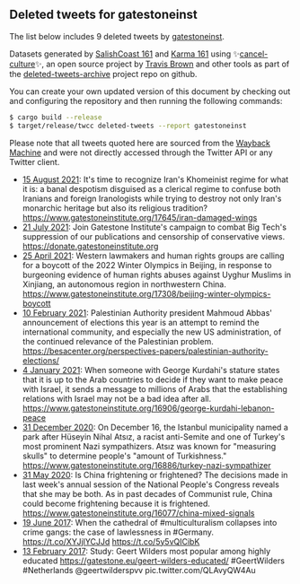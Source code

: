 ## Deleted tweets for gatestoneinst

The list below includes 9 deleted tweets by
[gatestoneinst](https://twitter.com/gatestoneinst).


Datasets generated by [SalishCoast 161](https://twitter.com/SalishCoastA) and [Karma 161](https://twitter.com/KarmaOneSixOne) using ✨[cancel-culture](https://github.com/travisbrown/cancel-culture)✨, an open source project by [Travis Brown](https://twitter.com/travisbrown) and other tools as part of the [deleted-tweets-archive](https://github.com/salcoast/deleted-tweets-archive/) project repo on github.

You can create your own updated version of this document by checking out and configuring the
repository and then running the following commands:

```bash
$ cargo build --release
$ target/release/twcc deleted-tweets --report gatestoneinst
```

Please note that all tweets quoted here are sourced from the
[Wayback Machine](https://web.archive.org) and were not directly accessed through the Twitter API or
any Twitter client.

* [15 August 2021](https://web.archive.org/web/20210815113233/https://twitter.com/GatestoneInst/status/1426869342017310722): It's time to recognize Iran's Khomeinist regime for what it is: a banal despotism disguised as a clerical regime to confuse both Iranians and foreign Iranologists while trying to destroy not only Iran's monarchic heritage but also its religious tradition? https://www.gatestoneinstitute.org/17645/iran-damaged-wings
* [21 July 2021](https://web.archive.org/web/20210721233439/https://twitter.com/GatestoneInst/status/1417991419080454144): Join Gatestone Institute's campaign to combat Big Tech's suppression of our publications and censorship of conservative views. https://donate.gatestoneinstitute.org
* [25 April 2021](https://web.archive.org/web/20210425162546/https://twitter.com/GatestoneInst/status/1386355635478876161): Western lawmakers and human rights groups are calling for a boycott of the 2022 Winter Olympics in Beijing, in response to burgeoning evidence of human rights abuses against Uyghur Muslims in Xinjiang, an autonomous region in northwestern China. https://www.gatestoneinstitute.org/17308/beijing-winter-olympics-boycott
* [10 February 2021](https://web.archive.org/web/20210210120259/https://twitter.com/GatestoneInst/status/1359472830514163714): Palestinian Authority president Mahmoud Abbas' announcement of elections this year is an attempt to remind the international community, and especially the new US administration, of the continued relevance of the Palestinian problem. https://besacenter.org/perspectives-papers/palestinian-authority-elections/
* [ 4 January 2021](https://web.archive.org/web/20210104105340/https://twitter.com/GatestoneInst/status/1346047052980092933): When someone with George Kurdahi's stature states that it is up to the Arab countries to decide if they want to make peace with Israel, it sends a message to millions of Arabs that the establishing relations with Israel may not be a bad idea after all. https://www.gatestoneinstitute.org/16906/george-kurdahi-lebanon-peace
* [31 December 2020](https://web.archive.org/web/20201231103229/https://twitter.com/GatestoneInst/status/1344573604671983616): On December 16, the Istanbul municipality named a park after Hüseyin Nihal Atsız, a racist anti-Semite and one of Turkey's most prominent Nazi sympathizers. Atsız was known for "measuring skulls" to determine people's "amount of Turkishness." https://www.gatestoneinstitute.org/16886/turkey-nazi-sympathizer
* [31 May 2020](https://web.archive.org/web/20200531091507/https://twitter.com/GatestoneInst/status/1267020337566429185): Is China frightening or frightened? The decisions made in last week's annual session of the National People's Congress reveals that she may be both. As in past decades of Communist rule, China could become frightening because it is frightened. https://www.gatestoneinstitute.org/16077/china-mixed-signals
* [19 June 2017](https://web.archive.org/web/20170619124006/https://twitter.com/GatestoneInst/status/876781636691427328): When the cathedral of #multiculturalism collapses into crime gangs: the case of lawlessness in #Germany. https://t.co/XYJjIYCJJd https://t.co/5y5vQICibK
* [13 February 2017](https://web.archive.org/web/20170226201620/https://twitter.com/GatestoneInst/status/831228937653088258): Study: Geert Wilders most popular among highly educated  https://gatestone.eu/geert-wilders-educated/   #GeertWilders   #Netherlands   @geertwilderspvv  pic.twitter.com/QLAvyQW4Au
